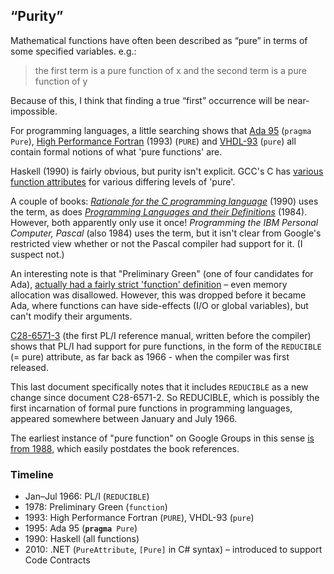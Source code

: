 ## “Purity”

Mathematical functions have often been described as “pure” in terms of some specified variables. e.g.:

> the first term is a pure function of x and the second term is a pure function of y

Because of this, I think that finding a true “first” occurrence will be near-impossible.

For programming languages, a little searching shows that [Ada 95](http://www.adacore.com/multimedia/Ada95_RM_HTML/RM-10-2-1.html) (`pragma Pure`), [High Performance Fortran](http://www.vcpc.univie.ac.at/information/mirror/HPFF/hpf1/hpf-v10/subsubsection2_5_3_1_1.html) (1993) (`PURE`) and [VHDL-93](http://www.vhdl.org/isac/IRs-VHDL-93/IR1083.txt) (`pure`) all contain formal notions of what 'pure functions' are.

Haskell (1990) is fairly obvious, but purity isn't explicit. GCC's C has [various function attributes](http://gcc.gnu.org/onlinedocs/gcc/Function-Attributes.html) for various differing levels of 'pure'.

A couple of books: [*Rationale for the C programming language*](http://books.google.com/books?id=yxLISD0TAbEC&lpg=PA48&dq=%22pure%20function%22&pg=PA48#v=onepage&q=%22pure%20function%22&f=false) (1990) uses the term, as does [*Programming Languages and their Definitions*](http://books.google.com/books?id=mCoN_I5vjX0C&lpg=PA139&dq=%22a%20pure%20function%22&pg=PA139#v=onepage&q=%22a%20pure%20function%22&f=false) (1984). However, both apparently only use it once! *Programming the IBM Personal Computer, Pascal* (also 1984) uses the term, but it isn't clear from Google's restricted view whether or not the Pascal compiler had support for it. (I suspect not.)

An interesting note is that "Preliminary Green" (one of four candidates for Ada), [actually had a fairly strict 'function' definition](http://www.adahome.com/LRM/83/Rationale/Text/ratl-c8.hlp) – even memory allocation was disallowed. However, this was dropped before it became Ada, where functions can have side-effects (I/O or global variables), but can't modify their arguments.

[C28-6571-3](http://www.bitsavers.org/pdf/ibm/360/pli/C28-6571-3_PL_I_Language_Specifications_Jul66.pdf) (the first PL/I reference manual, written before the compiler) shows that PL/I had support for pure functions, in the form of the `REDUCIBLE` (= pure) attribute, as far back as 1966 - when the compiler was first released.

This last document specifically notes that it includes `REDUCIBLE` as a new change since document C28-6571-2. So REDUCIBLE, which is possibly the first incarnation of formal pure functions in programming languages, appeared somewhere between January and July 1966.

The earliest instance of "pure function" on Google Groups in this sense [is from 1988](http://groups.google.com/group/comp.lang.c/browse_thread/thread/9ca30dbe495fe14/1afe80f3eef4a3fc?q=%22pure+function%22#1afe80f3eef4a3fc), which easily postdates the book references.

### Timeline

* Jan–Jul 1966: PL/I (`REDUCIBLE`)
* 1978: Preliminary Green (`function`)
* 1993: High Performance Fortran (`PURE`), VHDL-93 (`pure`)
* 1995: Ada 95 (<code><strong>pragma</strong> Pure</code>)
* 1990: Haskell (all functions)
* 2010: .NET (`PureAttribute`, `[Pure]` in C# syntax) – introduced to support Code Contracts